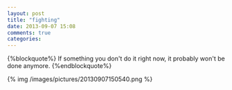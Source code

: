 ```yaml
---
layout: post
title: "fighting"
date: 2013-09-07 15:08
comments: true
categories: 
---
```

{%blockquote%}
If something you don't do it right now, it probably won't be done anymore.
{%endblockquote%}

{% img /images/pictures/20130907150540.png %}


